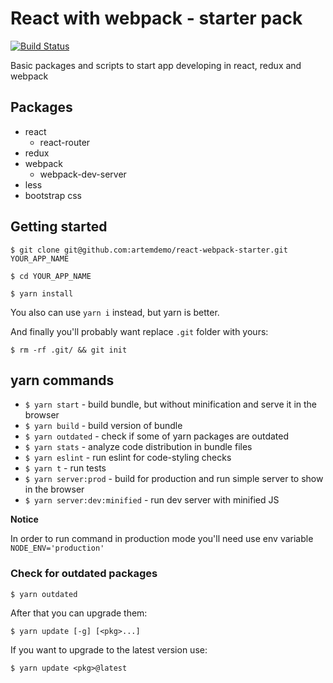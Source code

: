 # React with webpack - starter pack

[![Build Status](https://travis-ci.org/artemdemo/react-webpack-starter.svg?branch=master)](https://travis-ci.org/artemdemo/react-webpack-starter)

Basic packages and scripts to start app developing in react, redux and webpack

## Packages

- react
  - react-router
- redux
- webpack
  - webpack-dev-server
- less
- bootstrap css

## Getting started

```
$ git clone git@github.com:artemdemo/react-webpack-starter.git YOUR_APP_NAME
```

```
$ cd YOUR_APP_NAME
```

```
$ yarn install
```

You also can use `yarn i` instead, but yarn is better.

And finally you'll probably want replace `.git` folder with yours:

```
$ rm -rf .git/ && git init
```

## yarn commands

- `$ yarn start` - build bundle, but without minification and serve it in the browser
- `$ yarn build` - build version of bundle
- `$ yarn outdated` - check if some of yarn packages are outdated
- `$ yarn stats` - analyze code distribution in bundle files
- `$ yarn eslint` - run eslint for code-styling checks
- `$ yarn t` - run tests
- `$ yarn server:prod` - build for production and run simple server to show in the browser
- `$ yarn server:dev:minified` - run dev server with minified JS

**Notice**

In order to run command in production mode you'll need use env variable `NODE_ENV='production'`

### Check for outdated packages

```
$ yarn outdated
```

After that you can upgrade them:

```
$ yarn update [-g] [<pkg>...]
```

If you want to upgrade to the latest version use:

```
$ yarn update <pkg>@latest
```
